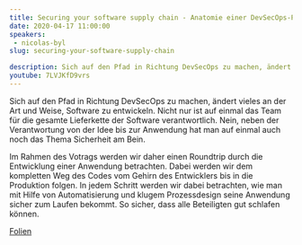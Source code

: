 ```yaml
---
title: Securing your software supply chain - Anatomie einer DevSecOps-Pipeline
date: 2020-04-17 11:00:00
speakers:
 - nicolas-byl
slug: securing-your-software-supply-chain

description: Sich auf den Pfad in Richtung DevSecOps zu machen, ändert vieles an der Art und Weise, Software zu entwickeln. Nicht nur ist auf einmal das Team für die gesamte Lieferkette der Software verantwortlich. 
youtube: 7LVJKfD9vrs
---
```

Sich auf den Pfad in Richtung DevSecOps zu machen, ändert vieles an der Art und Weise, Software zu entwickeln. Nicht nur ist auf einmal das Team für die gesamte Lieferkette der Software verantwortlich. Nein, neben der Verantwortung von der Idee bis zur Anwendung hat man auf einmal auch noch das Thema Sicherheit am Bein.

Im Rahmen des Votrags werden wir daher einen Roundtrip durch die Entwicklung einer Anwendung betrachten. Dabei werden wir dem kompletten Weg des Codes vom Gehirn des Entwicklers bis in die Produktion folgen. In jedem Schritt werden wir dabei betrachten, wie man mit Hilfe von Automatisierung und klugem Prozessdesign seine Anwendung sicher zum Laufen bekommt. So sicher, dass alle Beteiligten gut schlafen können.

[Folien](https://speakerdeck.com/nbyl/securing-your-software-supply-chain)